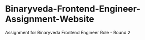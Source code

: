 # Binaryveda-Frontend-Engineer-Assignment-Website
Assignment for Binaryveda Frontend Engineer Role - Round 2
